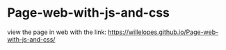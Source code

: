 # Page-web-with-js-and-css
view the page in web with the link: https://willelopes.github.io/Page-web-with-js-and-css/

